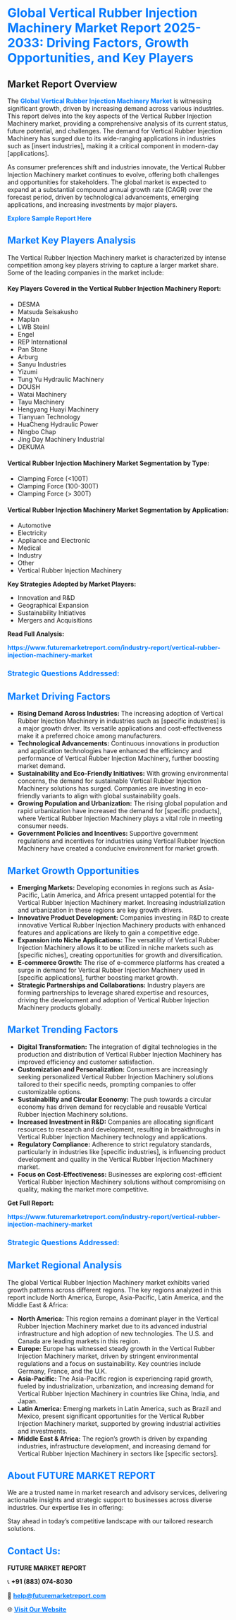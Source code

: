 <h1 style="color: #007BFF;">Global Vertical Rubber Injection Machinery Market Report 2025-2033: Driving Factors, Growth Opportunities, and Key Players</h1>

<section id="overview">
<h2>Market Report Overview</h2>
<p>The <a href="https://www.futuremarketreport.com/industry-report/vertical-rubber-injection-machinery-market" style="color: #007BFF; text-decoration: none;"><strong>Global Vertical Rubber Injection Machinery Market</strong></a> is witnessing significant growth, driven by increasing demand across various industries. This report delves into the key aspects of the Vertical Rubber Injection Machinery market, providing a comprehensive analysis of its current status, future potential, and challenges. The demand for Vertical Rubber Injection Machinery has surged due to its wide-ranging applications in industries such as [insert industries], making it a critical component in modern-day [applications].</p>
<p>As consumer preferences shift and industries innovate, the Vertical Rubber Injection Machinery market continues to evolve, offering both challenges and opportunities for stakeholders. The global market is expected to expand at a substantial compound annual growth rate (CAGR) over the forecast period, driven by technological advancements, emerging applications, and increasing investments by major players.</p>
</section>

<section id="overview">
<p><a href="https://www.futuremarketreport.com/request-sample/reportId=128736" style="color: #007BFF; text-decoration: none;"><strong>Explore Sample Report Here</strong></a></p>
</section>

<section id="key-players">
<h2 style="color: #007BFF;">Market Key Players Analysis</h2>
<p>The Vertical Rubber Injection Machinery market is characterized by intense competition among key players striving to capture a larger market share. Some of the leading companies in the market include:</p>
<h4>Key Players Covered in the Vertical Rubber Injection Machinery Report:</h4>
<ul><li>DESMA</li><li>Matsuda Seisakusho</li><li>Maplan</li><li>LWB Steinl</li><li>Engel</li><li>REP International</li><li>Pan Stone</li><li>Arburg</li><li>Sanyu Industries</li><li>Yizumi</li><li>Tung Yu Hydraulic Machinery</li><li>DOUSH</li><li>Watai Machinery</li><li>Tayu Machinery</li><li>Hengyang Huayi Machinery</li><li>Tianyuan Technology</li><li>HuaCheng Hydraulic Power</li><li>Ningbo Chap</li><li>Jing Day Machinery Industrial</li><li>DEKUMA</li></ul>
<h4>Vertical Rubber Injection Machinery Market Segmentation by Type:</h4>
<ul><li>Clamping Force (&lt;100T)</li><li>Clamping Force (100-300T)</li><li>Clamping Force (&gt; 300T)</li></ul>

<h4>Vertical Rubber Injection Machinery Market Segmentation by Application:</h4>
<ul><li>Automotive</li><li>Electricity</li><li>Appliance and Electronic</li><li>Medical</li><li>Industry</li><li>Other</li><li>Vertical Rubber Injection Machinery</li></ul>
<p><strong>Key Strategies Adopted by Market Players:</strong></p>
<ul>
<li>Innovation and R&D</li>
<li>Geographical Expansion</li>
<li>Sustainability Initiatives</li>
<li>Mergers and Acquisitions</li>
</ul>
</section>

<section>
<p><strong>Read Full Analysis: </strong></p><a href="https://www.futuremarketreport.com/industry-report/vertical-rubber-injection-machinery-market" style="color: #007BFF; text-decoration: none;"><strong>https://www.futuremarketreport.com/industry-report/vertical-rubber-injection-machinery-market</strong></a>
<h3 style="color: #007BFF;">Strategic Questions Addressed:</h3>
</section>

<section id="driving-factors">
<h2 style="color: #007BFF;">Market Driving Factors</h2>
<ul>
<li><strong>Rising Demand Across Industries:</strong> The increasing adoption of Vertical Rubber Injection Machinery in industries such as [specific industries] is a major growth driver. Its versatile applications and cost-effectiveness make it a preferred choice among manufacturers.</li>
<li><strong>Technological Advancements:</strong> Continuous innovations in production and application technologies have enhanced the efficiency and performance of Vertical Rubber Injection Machinery, further boosting market demand.</li>
<li><strong>Sustainability and Eco-Friendly Initiatives:</strong> With growing environmental concerns, the demand for sustainable Vertical Rubber Injection Machinery solutions has surged. Companies are investing in eco-friendly variants to align with global sustainability goals.</li>
<li><strong>Growing Population and Urbanization:</strong> The rising global population and rapid urbanization have increased the demand for [specific products], where Vertical Rubber Injection Machinery plays a vital role in meeting consumer needs.</li>
<li><strong>Government Policies and Incentives:</strong> Supportive government regulations and incentives for industries using Vertical Rubber Injection Machinery have created a conducive environment for market growth.</li>
</ul>
</section>

<section id="growth-opportunities">
<h2 style="color: #007BFF;">Market Growth Opportunities</h2>
<ul>
<li><strong>Emerging Markets:</strong> Developing economies in regions such as Asia-Pacific, Latin America, and Africa present untapped potential for the Vertical Rubber Injection Machinery market. Increasing industrialization and urbanization in these regions are key growth drivers.</li>
<li><strong>Innovative Product Development:</strong> Companies investing in R&D to create innovative Vertical Rubber Injection Machinery products with enhanced features and applications are likely to gain a competitive edge.</li>
<li><strong>Expansion into Niche Applications:</strong> The versatility of Vertical Rubber Injection Machinery allows it to be utilized in niche markets such as [specific niches], creating opportunities for growth and diversification.</li>
<li><strong>E-commerce Growth:</strong> The rise of e-commerce platforms has created a surge in demand for Vertical Rubber Injection Machinery used in [specific applications], further boosting market growth.</li>
<li><strong>Strategic Partnerships and Collaborations:</strong> Industry players are forming partnerships to leverage shared expertise and resources, driving the development and adoption of Vertical Rubber Injection Machinery products globally.</li>
</ul>
</section>

<section id="trending-factors">
<h2 style="color: #007BFF;">Market Trending Factors</h2>
<ul>
<li><strong>Digital Transformation:</strong> The integration of digital technologies in the production and distribution of Vertical Rubber Injection Machinery has improved efficiency and customer satisfaction.</li>
<li><strong>Customization and Personalization:</strong> Consumers are increasingly seeking personalized Vertical Rubber Injection Machinery solutions tailored to their specific needs, prompting companies to offer customizable options.</li>
<li><strong>Sustainability and Circular Economy:</strong> The push towards a circular economy has driven demand for recyclable and reusable Vertical Rubber Injection Machinery solutions.</li>
<li><strong>Increased Investment in R&D:</strong> Companies are allocating significant resources to research and development, resulting in breakthroughs in Vertical Rubber Injection Machinery technology and applications.</li>
<li><strong>Regulatory Compliance:</strong> Adherence to strict regulatory standards, particularly in industries like [specific industries], is influencing product development and quality in the Vertical Rubber Injection Machinery market.</li>
<li><strong>Focus on Cost-Effectiveness:</strong> Businesses are exploring cost-efficient Vertical Rubber Injection Machinery solutions without compromising on quality, making the market more competitive.</li>
</ul>
</section>

<section>
<p><strong>Get Full Report: </strong></p><a href="https://www.futuremarketreport.com/industry-report/vertical-rubber-injection-machinery-market" style="color: #007BFF; text-decoration: none;"><strong>https://www.futuremarketreport.com/industry-report/vertical-rubber-injection-machinery-market</strong></a>
<h3 style="color: #007BFF;">Strategic Questions Addressed:</h3>
</section>


<section id="regional-analysis">
<h2 style="color: #007BFF;">Market Regional Analysis</h2>
<p>The global Vertical Rubber Injection Machinery market exhibits varied growth patterns across different regions. The key regions analyzed in this report include North America, Europe, Asia-Pacific, Latin America, and the Middle East & Africa:</p>
<ul>
<li><strong>North America:</strong> This region remains a dominant player in the Vertical Rubber Injection Machinery market due to its advanced industrial infrastructure and high adoption of new technologies. The U.S. and Canada are leading markets in this region.</li>
<li><strong>Europe:</strong> Europe has witnessed steady growth in the Vertical Rubber Injection Machinery market, driven by stringent environmental regulations and a focus on sustainability. Key countries include Germany, France, and the U.K.</li>
<li><strong>Asia-Pacific:</strong> The Asia-Pacific region is experiencing rapid growth, fueled by industrialization, urbanization, and increasing demand for Vertical Rubber Injection Machinery in countries like China, India, and Japan.</li>
<li><strong>Latin America:</strong> Emerging markets in Latin America, such as Brazil and Mexico, present significant opportunities for the Vertical Rubber Injection Machinery market, supported by growing industrial activities and investments.</li>
<li><strong>Middle East & Africa:</strong> The region’s growth is driven by expanding industries, infrastructure development, and increasing demand for Vertical Rubber Injection Machinery in sectors like [specific sectors].</li>
</ul>
</section>

<footer>
<h2 style="color: #007BFF;">About FUTURE MARKET REPORT</h2>
<p>We are a trusted name in market research and advisory services, delivering actionable insights and strategic support to businesses across diverse industries. Our expertise lies in offering:</p>

<p>Stay ahead in today’s competitive landscape with our tailored research solutions.</p>

<h2 style="color: #007BFF;">Contact Us:</h2>
<p><strong>FUTURE MARKET REPORT</strong></p>
<p>📞 <strong>+91 (883) 074-8030</strong></p>
<p>📧 <strong><a href="mailto:help@futuremarketreport.com" style="color: #007BFF;">help@futuremarketreport.com</a></strong></p>
<p>🌐 <strong><a href="https://www.futuremarketreport.com/" style="color: #007BFF;">Visit Our Website</a></strong></p>
</footer>